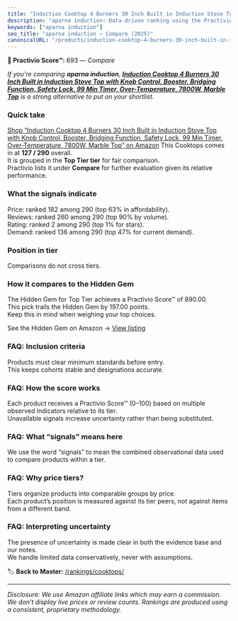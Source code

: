 ```yaml
---
title: "Induction Cooktop 4 Burners 30 Inch Built in Induction Stove Top with Knob Control, Booster, Bridging Function, Safety Lock, 99 Min Timer, Over-Temperature, 7800W, Marble Top"
description: "aparna induction: Data-driven ranking using the Practivio Score™. Positioned by quality, value, demand, findability, momentum."
keywords: ["aparna induction"]
seo_title: "aparna induction — Compare (2025)"
canonicalURL: "/products/induction-cooktop-4-burners-30-inch-built-in-induction-stove-top-with-knob-control-booster-bridging-function-safety-lock-99-min-timer-over-temperature-7800w-marble-top-B0FM2HP512/"
---
```


**🛒 Practivio Score™:** 693 — _Compare_


*If you're comparing **aparna induction**, **[Induction Cooktop 4 Burners 30 Inch Built in Induction Stove Top with Knob Control, Booster, Bridging Function, Safety Lock, 99 Min Timer, Over-Temperature, 7800W, Marble Top](https://www.amazon.com/dp/B0FM2HP512?tag=practivio-20)** is a strong alternative to put on your shortlist.*
### Quick take
[Shop “Induction Cooktop 4 Burners 30 Inch Built in Induction Stove Top with Knob Control, Booster, Bridging Function, Safety Lock, 99 Min Timer, Over-Temperature, 7800W, Marble Top” on Amazon](https://www.amazon.com/dp/B0FM2HP512?tag=practivio-20)
This Cooktops comes in at **127 / 290** overall.  
It is grouped in the **Top Tier tier** for fair comparison.  
Practivio lists it under **Compare** for further evaluation given its relative performance.

### What the signals indicate
Price: ranked 182 among 290 (top 63% in affordability).  
Reviews: ranked 260 among 290 (top 90% by volume).  
Rating: ranked 2 among 290 (top 1% for stars).  
Demand: ranked 136 among 290 (top 47% for current demand).

### Position in tier
Comparisons do not cross tiers.

### How it compares to the Hidden Gem
The Hidden Gem for Top Tier achieves a Practivio Score™ of 890.00.  
This pick trails the Hidden Gem by 197.00 points.  
Keep this in mind when weighing your top choices.  

See the Hidden Gem on Amazon → [View listing](https://www.amazon.com/dp/B09ZBF3856?tag=practivio-20)

### FAQ: Inclusion criteria
Products must clear minimum standards before entry.  
This keeps cohorts stable and designations accurate.

### FAQ: How the score works
Each product receives a Practivio Score™ (0–100) based on multiple observed indicators relative to its tier.  
Unavailable signals increase uncertainty rather than being substituted.

### FAQ: What “signals” means here
We use the word “signals” to mean the combined observational data used to compare products within a tier.

### FAQ: Why price tiers?
Tiers organize products into comparable groups by price.  
Each product’s position is measured against its tier peers, not against items from a different band.

### FAQ: Interpreting uncertainty
The presence of uncertainty is made clear in both the evidence base and our notes.  
We handle limited data conservatively, never with assumptions.

<!-- Missing template for Compare/CompareWithinPriceClass -->


🏷️ **Back to Master:** [/rankings/cooktops/](/rankings/cooktops/)

---
_Disclosure: We use Amazon affiliate links which may earn a commission. We don’t display live prices or review counts. Rankings are produced using a consistent, proprietary methodology._
